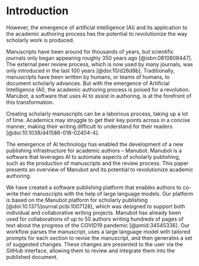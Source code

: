 # Introduction

However, the emergence of artificial intelligence (AI) and its application to the academic authoring process has the potential to revolutionize the way scholarly work is produced.

Manuscripts have been around for thousands of years, but scientific journals only began appearing roughly 350 years ago [@isbn:0810808447].
The external peer review process, which is now used by many journals, was only introduced in the last 100 years [@doi:10/d26d8b].
Traditionally, manuscripts have been written by humans, or teams of humans, to document scholarly advances.
But with the emergence of Artificial Intelligence (AI), the academic authoring process is poised for a revolution.
Manubot, a software that uses AI to assist in authoring, is at the forefront of this transformation.

Creating scholarly manuscripts can be a laborious process, taking up a lot of time.
Academics may struggle to get their key points across in a concise manner, making their writing difficult to understand for their readers [@doi:10.1038/d41586-018-02404-4].

The emergence of AI technology has enabled the development of a new publishing infrastructure for academic authors – Manubot.
Manubot is a software that leverages AI to automate aspects of scholarly publishing, such as the production of manuscripts and the review process.
This paper presents an overview of Manubot and its potential to revolutionize academic authoring.

We have created a software publishing platform that enables authors to co-write their manuscripts with the help of large language models.
Our platform is based on the Manubot platform for scholarly publishing [@doi:10.1371/journal.pcbi.1007128], which was designed to support both individual and collaborative writing projects.
Manubot has already been used for collaborations of up to 50 authors writing hundreds of pages of text about the progress of the COVID19 pandemic [@pmid:34545336].
Our workflow parses the manuscript, uses a large language model with tailored prompts for each section to revise the manuscript, and then generates a set of suggested changes.
These changes are presented to the user via the GitHub interface, allowing them to review and integrate them into the published document.
